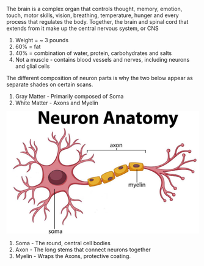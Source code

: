The brain is a complex organ that controls thought, memory, emotion, touch, motor skills, vision, breathing, temperature, hunger and every process that regulates the body. Together, the brain and spinal cord that extends from it make up the central nervous system, or CNS

1. Weight = ~ 3 pounds
2. 60% = fat
3. 40% = combination of water, protein, carbohydrates and salts
4. Not a muscle - contains blood vessels and nerves, including neurons and glial cells

The different composition of neuron parts is why the two below appear as separate shades on certain scans.

1.   Gray Matter - Primarily composed of Soma
2.   White Matter - Axons and Myelin

![This is an image](neuron_anatomy.jpg)

1.   Soma - The round, central cell bodies
2.   Axon - The long stems that connect neurons together
3.   Myelin - Wraps the Axons, protective coating.
